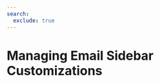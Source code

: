 ```yaml
---
search:
  exclude: true
---
```


# Managing Email Sidebar Customizations

<script>
document.location.href="../Managing-Email-Sidebar-Customizations/";
</script>